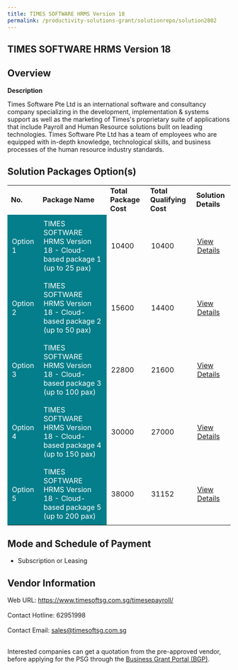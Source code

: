 ```yaml
---
title: TIMES SOFTWARE HRMS Version 18
permalink: /productivity-solutions-grant/solutionrepo/solution2802
---
```


## TIMES SOFTWARE HRMS Version 18

## Overview

**Description**

Times Software Pte Ltd is an international software and consultancy company specializing in the development, implementation & systems support as well as the marketing of Times's proprietary suite of applications that include Payroll and Human Resource solutions built on leading technologies.
Times Software Pte Ltd has a team of employees who are equipped with in-depth knowledge, technological skills, and business processes of the human resource industry standards.

## Solution Packages Option(s)

<table>
<tr>
<td><b>No.</b></td>
<td><b>Package Name</b></td>
<td><b>Total Package Cost</b></td>
<td><b>Total Qualifying Cost</b></td>
<td><b>Solution Details</b></td>
</tr>
<tr>
<td style='padding: 10px; background-color: #037E8A; color: #FFFFFF;'>Option 1</td>
<td style='padding: 10px; background-color: #037E8A; color: #FFFFFF;'>TIMES SOFTWARE HRMS Version 18 - Cloud-based package 1 (up to 25 pax)</td>
<td style='padding: 10px;'>10400</td>
<td style='padding: 10px;'>10400</td>
<td style='padding: 10px;'><a href='https://www.gobusiness.gov.sg/images/psg/TIMES_SOFTWARE_20210414_Desensitised_Annex_3_Part_1.pdf' target='_blank'>View Details</a></td>
</tr>
<tr>
<td style='padding: 10px; background-color: #037E8A; color: #FFFFFF;'>Option 2</td>
<td style='padding: 10px; background-color: #037E8A; color: #FFFFFF;'>TIMES SOFTWARE HRMS Version 18 - Cloud-based package 2 (up to 50 pax)</td>
<td style='padding: 10px;'>15600</td>
<td style='padding: 10px;'>14400</td>
<td style='padding: 10px;'><a href='https://www.gobusiness.gov.sg/images/psg/TIMES_SOFTWARE_20210414_Desensitised_Annex_3_Part_2.pdf' target='_blank'>View Details</a></td>
</tr>
<tr>
<td style='padding: 10px; background-color: #037E8A; color: #FFFFFF;'>Option 3</td>
<td style='padding: 10px; background-color: #037E8A; color: #FFFFFF;'>TIMES SOFTWARE HRMS Version 18 - Cloud-based package 3 (up to 100 pax)</td>
<td style='padding: 10px;'>22800</td>
<td style='padding: 10px;'>21600</td>
<td style='padding: 10px;'><a href='https://www.gobusiness.gov.sg/images/psg/TIMES_SOFTWARE_20210414_Desensitised_Annex_3_Part_3.pdf' target='_blank'>View Details</a></td>
</tr>
<tr>
<td style='padding: 10px; background-color: #037E8A; color: #FFFFFF;'>Option 4</td>
<td style='padding: 10px; background-color: #037E8A; color: #FFFFFF;'>TIMES SOFTWARE HRMS Version 18 - Cloud-based package 4 (up to 150 pax)</td>
<td style='padding: 10px;'>30000</td>
<td style='padding: 10px;'>27000</td>
<td style='padding: 10px;'><a href='https://www.gobusiness.gov.sg/images/psg/TIMES_SOFTWARE_20210414_Desensitised_Annex_3_Part_4.pdf' target='_blank'>View Details</a></td>
</tr>
<tr>
<td style='padding: 10px; background-color: #037E8A; color: #FFFFFF;'>Option 5</td>
<td style='padding: 10px; background-color: #037E8A; color: #FFFFFF;'>TIMES SOFTWARE HRMS Version 18 - Cloud-based package 5 (up to 200 pax)</td>
<td style='padding: 10px;'>38000</td>
<td style='padding: 10px;'>31152</td>
<td style='padding: 10px;'><a href='https://www.gobusiness.gov.sg/images/psg/TIMES_SOFTWARE_20210414_Desensitised_Annex_3_Part_5.pdf' target='_blank'>View Details</a></td>
</tr>
</table>

## Mode and Schedule of Payment

 - Subscription or Leasing

## Vendor Information

 Web URL: https://www.timesoftsg.com.sg/timesepayroll/ <br><br>Contact Hotline: 62951998 <br><br>Contact Email: sales@timesoftsg.com.sg <br><br>

Interested companies can get a quotation from the pre-approved vendor, before applying for the PSG through the <a href='https://www.businessgrants.gov.sg/' target='_blank' rel='noopener'>Business Grant Portal (BGP)</a>.

<script src="/jquery/resize-tables.js"></script>
